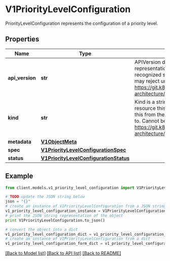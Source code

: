 # V1PriorityLevelConfiguration

PriorityLevelConfiguration represents the configuration of a priority level.

## Properties
Name | Type | Description | Notes
------------ | ------------- | ------------- | -------------
**api_version** | **str** | APIVersion defines the versioned schema of this representation of an object. Servers should convert recognized schemas to the latest internal value, and may reject unrecognized values. More info: https://git.k8s.io/community/contributors/devel/sig-architecture/api-conventions.md#resources | [optional] 
**kind** | **str** | Kind is a string value representing the REST resource this object represents. Servers may infer this from the endpoint the client submits requests to. Cannot be updated. In CamelCase. More info: https://git.k8s.io/community/contributors/devel/sig-architecture/api-conventions.md#types-kinds | [optional] 
**metadata** | [**V1ObjectMeta**](V1ObjectMeta.md) |  | [optional] 
**spec** | [**V1PriorityLevelConfigurationSpec**](V1PriorityLevelConfigurationSpec.md) |  | [optional] 
**status** | [**V1PriorityLevelConfigurationStatus**](V1PriorityLevelConfigurationStatus.md) |  | [optional] 

## Example

```python
from client.models.v1_priority_level_configuration import V1PriorityLevelConfiguration

# TODO update the JSON string below
json = "{}"
# create an instance of V1PriorityLevelConfiguration from a JSON string
v1_priority_level_configuration_instance = V1PriorityLevelConfiguration.from_json(json)
# print the JSON string representation of the object
print V1PriorityLevelConfiguration.to_json()

# convert the object into a dict
v1_priority_level_configuration_dict = v1_priority_level_configuration_instance.to_dict()
# create an instance of V1PriorityLevelConfiguration from a dict
v1_priority_level_configuration_form_dict = v1_priority_level_configuration.from_dict(v1_priority_level_configuration_dict)
```
[[Back to Model list]](../README.md#documentation-for-models) [[Back to API list]](../README.md#documentation-for-api-endpoints) [[Back to README]](../README.md)


